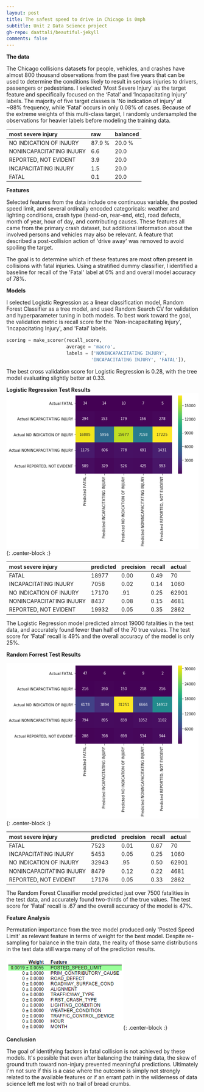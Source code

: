 ```yaml
---
layout: post
title: The safest speed to drive in Chicago is 0mph
subtitle: Unit 2 Data Science project
gh-repo: daattali/beautiful-jekyll 
comments: false
---
```


**The data**

The Chicago collisions datasets for people, vehicles, and crashes have almost 800 thousand observations from the past five years that can be used to determine the conditions likely to result in serious injuries to drivers, passengers or pedestrians.  I selected 'Most Severe Injury' as the target feature and specifically focused on the ‘Fatal’ and ‘Incapacitating Injury’ labels.  The majority of five target classes is 'No indication of injury' at ~88% frequency, while 'Fatal' occurs in only 0.08% of cases.  Because of the extreme weights of this multi-class target, I randomly undersampled the observations for heavier labels before modeling the training data.

| most severe injury | raw | balanced |
| :------ | :--- | :--- |
| NO INDICATION OF INJURY | 87.9 % | 20.0 % |
| NONINCAPACITATING INJURY | 6.6 | 20.0 |
| REPORTED, NOT EVIDENT | 3.9 | 20.0 |
| INCAPACITATING INJURY | 1.5 | 20.0 |
| FATAL | 0.1 | 20.0 |

**Features**

Selected features from the data include one continuous variable, the posted speed limit, and several ordinally encoded categoricals: weather and lighting conditions, crash type (head-on, rear-end, etc), road defects, month of year, hour of day, and contributing causes.  These features all came from the primary crash dataset, but additional information about the involved persons and vehicles may also be relevant.  A feature that described a post-collision action of 'drive away' was removed to avoid spoiling the target.

The goal is to determine which of these features are most often present in collisions with fatal injuries.  Using a stratified dummy classifier, I identified a baseline for recall of the 'Fatal' label at 0% and and overall model accuracy of 78%. 

**Models**

I selected Logistic Regression as a linear classification model, Random Forest Classifier as a tree model, and used Random Search CV for validation and hyperparameter tuning in both models.  To best work toward the goal, the validation metric is recall score for the 'Non-incapacitating Injury', 'Incapacitating Injury', and 'Fatal' labels.  

```python
scoring = make_scorer(recall_score, 
                      average = 'macro', 
                      labels = ['NONINCAPACITATING INJURY', 
                               'INCAPACITATING INJURY', 'FATAL']),
```

The best cross validation score for Logistic Regression is 0.28, with the tree model evaluating slightly better at 0.33.

**Logistic Regression Test Results**
![conflogr](https://github.com/johnwesleyharding/johnwesleyharding.github.io/raw/master/img/crashconflogr.png){: .center-block :}

| most severe injury | predicted | precision | recall | actual |
| :------ | :--- | :--- | :--- | :--- |
| FATAL | 18977 | 0.00 | 0.49 | 70 |
| INCAPACITATING INJURY | 7058 | 0.02 | 0.14 | 1060 |
| NO INDICATION OF INJURY | 17170 | .91 | 0.25 | 62901 |
| NONINCAPACITATING INJURY | 8437 | 0.08 | 0.15 | 4681 |
| REPORTED, NOT EVIDENT | 19932 | 0.05 | 0.35 | 2862 |

The Logistic Regression model predicted almost 19000 fatalities in the test data, and accurately found fewer than half of the 70 true values.  The test score for 'Fatal' recall is 49% and the overall accuracy of the model is only 25%.

**Random Forrest Test Results**

![conftree](https://github.com/johnwesleyharding/johnwesleyharding.github.io/raw/master/img/crashconftree.png){: .center-block :}

| most severe injury | predicted | precision | recall | actual |
| :------ | :--- | :--- | :--- | :--- |
| FATAL | 7523 | 0.01 | 0.67 | 70 |
| INCAPACITATING INJURY | 5453 | 0.05 | 0.25 | 1060 |
| NO INDICATION OF INJURY | 32943 | .95 | 0.50 | 62901 |
| NONINCAPACITATING INJURY | 8479 | 0.12 | 0.22 | 4681 |
| REPORTED, NOT EVIDENT | 17176 | 0.05 | 0.33 | 2862 |

The Random Forest Classifier model predicted just over 7500 fatalities in the test data, and accurately found two-thirds of the true values.  The test score for 'Fatal' recall is .67 and the overall accuracy of the model is 47%.

**Feature Analysis**

Permutation importance from the tree model produced only 'Posted Speed Limit' as relevant feature in terms of weight for the best model.  Despite re-sampling for balance in the train data, the reality of those same distributions in the test data still warps many of of the prediction results.

![permutation](https://github.com/johnwesleyharding/johnwesleyharding.github.io/raw/master/img/crashpermtree.png){: .center-block :}

**Conclusion**

The goal of identifying factors in fatal collision is not achieved by these models.  It's possible that even after balancing the training data, the skew of ground truth toward non-injury prevented meaningful predictions.  Ultimately I'm not sure if this is a case where the outcome is simply not strongly related to the available features or if an errant path in the wilderness of data science left me lost with no trail of bread crumbs.
